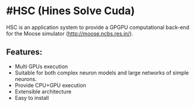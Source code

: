 #HSC (Hines Solve Cuda)
===
HSC is an application system to provide a GPGPU computational back-end for the Moose simulator (http://moose.ncbs.res.in/). 

## Features:
- Multi GPUs execution
- Suitable for both complex neuron models and large networks of simple neurons.
- Provide CPU+GPU execution 
- Extensible architecture
- Easy to install


